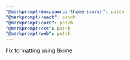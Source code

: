 ```yaml
---
"@markprompt/docusaurus-theme-search": patch
"@markprompt/react": patch
"@markprompt/core": patch
"@markprompt/css": patch
"@markprompt/web": patch
---
```


Fix formatting using Biome
